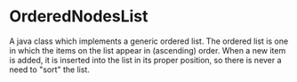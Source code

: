 # OrderedNodesList
A java class which implements a generic ordered list. The ordered list is one in which the items on the list appear in (ascending) order. When a new item is added, it is inserted into the list in its proper position, so there is never a need to "sort" the list.
